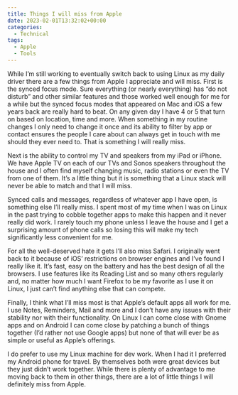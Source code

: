```yaml
---
title: Things I will miss from Apple
date: 2023-02-01T13:32:02+00:00
categories:
  - Technical
tags:
  - Apple
  - Tools
---
```


While I’m still working to eventually switch back to using Linux as my daily driver there are a few things from Apple I appreciate and will miss.
First is the synced focus mode. Sure everything (or nearly everything) has “do not disturb” and other similar features and those worked well enough for me for a while but the synced focus modes that appeared on Mac and iOS a few years back are really hard to beat. On any given day I have 4 or 5 that turn on based on location, time and more. When something in my routine changes I only need to change it once and its ability to filter by app or contact ensures the people I care about can always get in touch with me should they ever need to. That is something I will really miss.

Next is the ability to control my TV and speakers from my iPad or iPhone. We have Apple TV on each of our TVs and Sonos speakers throughout the house and I often find myself changing music, radio stations or even the TV from one of them. It’s a little thing but it is something that a Linux stack will never be able to match and that I will miss.

Synced calls and messages, regardless of whatever app I have open, is something else I’ll really miss. I spent most of my time when I was on Linux in the past trying to cobble together apps to make this happen and it never really did work. I rarely touch my phone unless I leave the house and I get a surprising amount of phone calls so losing this will make my tech significantly less convenient for me.

For all the well-deserved hate it gets I’ll also miss Safari. I originally went back to it because of iOS’ restrictions on browser engines and I’ve found I really like it. It’s fast, easy on the battery and has the best design of all the browsers. I use features like its Reading List and so many others regularly and, no matter how much I want Firefox to be my favorite as I use it on Linux, I just can’t find anything else that can compete.

Finally, I think what I’ll miss most is that Apple’s default apps all work for me. I use Notes, Reminders, Mail and more and I don’t have any issues with their stability nor with their functionality. On Linux I can come close with Gnome apps and on Android I can come close by patching a bunch of things together (I’d rather not use Google apps) but none of that will ever be as simple or useful as Apple’s offerings.

I do prefer to use my Linux machine for dev work. When I had it I preferred my Android phone for travel. By themselves both were great devices but they just didn’t work together. While there is plenty of advantage to me moving back to them in other things, there are a lot of little things I will definitely miss from Apple.